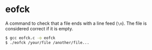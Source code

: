 # eofck

A command to check that a file ends with a line feed (`\n`). The file is
considered correct if it is empty.

```bash
$ gcc eofck.c -o eofck
$ ./eofck /your/file /another/file...
```
